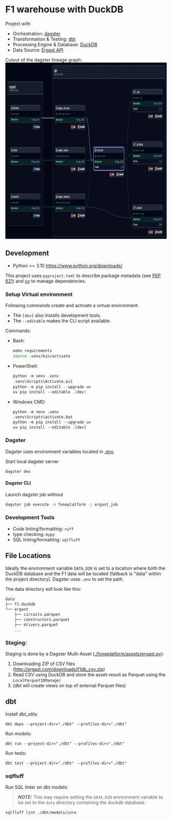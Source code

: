 # F1 warehouse with DuckDB

Project with
* Orchestration: [dagster](https://docs.dagster.io/)
* Transformation & Testing: [dbt](https://docs.getdbt.com/)
* Processing Engine & Database: [DuckDB](https://duckdb.org/)
* Data Source: [Ergast API](http://ergast.com/mrd/)

Cutout of the dagster lineage graph:
<img src="docs/dagster_lineage.png" alt="alt text" title="dagster-lineage" height="550px">

## Development

* Python >= 3.10 https://www.python.org/downloads/

This project uses `pyproject.toml` to describe package metadata
(see [PEP 621](https://peps.python.org/pep-0621/)) and [uv](https://github.com/astral-sh/uv)
to manage dependencies.

### Setup Virtual environment

Following commands create and activate a virtual environment.
* The `[dev]` also installs development tools.
* The `--editable` makes the CLI script available.

Commands:
* Bash:
    ```bash
    make requirements
    source .venv/bin/activate
    ```
* PowerShell:
    ```powershell
    python -m venv .venv
    .venv\Scripts\Activate.ps1
    python -m pip install --upgrade uv
    uv pip install --editable .[dev]
    ```
* Windows CMD:
    ```
    python -m venv .venv
    .venv\Scripts\activate.bat
    python -m pip install --upgrade uv
    uv pip install --editable .[dev]
    ```

### Dagster

Dagster uses environment variables located in [.env](.env).

Start local dagster server
```bash
dagster dev
```

#### Dagster CLI

Launch dagster job without
```bash
dagster job execute -m foneplatform -j ergast_job
```

### Development Tools

* Code linting/formatting: `ruff`
* type checking: `mypy`
* SQL linting/formatting: `sqlfluff`


## File Locations

Ideally the environment variable `DATA_DIR` is set to a location where both the DuckDB
database and the F1 data will be located (fallback is "data" within the project directory).
Dagster uses `.env` to set the path.

The data directory will look like this:
```
data
├── f1.duckdb
└── ergast
    ├── circuits.parquet
    ├── constructors.parquet
    ├── drivers.parquet
    ...
```

### Staging:

Staging is done by a Dagster Multi-Asset ([./foneplatform/assets/ergast.py](./foneplatform/assets/ergast.py)):
1. Downloading ZIP of CSV files (http://ergast.com/downloads/f1db_csv.zip)
1. Read CSV using DuckDB and store the asset-result as Parquet using the `LocalParquetIOManager`
1. (dbt will create views on top of external Parquet files)

## dbt

Install dbt_utils:
```
dbt deps --project-dir="./dbt" --profiles-dir="./dbt"
```

Run models:
```
dbt run --project-dir="./dbt" --profiles-dir="./dbt"
```

Run tests:
```
dbt test --project-dir="./dbt" --profiles-dir="./dbt"
```

### sqlfluff

Run SQL linter on dbt models:
> **_NOTE:_** This may require setting the `DATA_DIR` environment variable to be set to the `data` directory containing the duckdb database.
```
sqlfluff lint ./dbt/models/core
```
